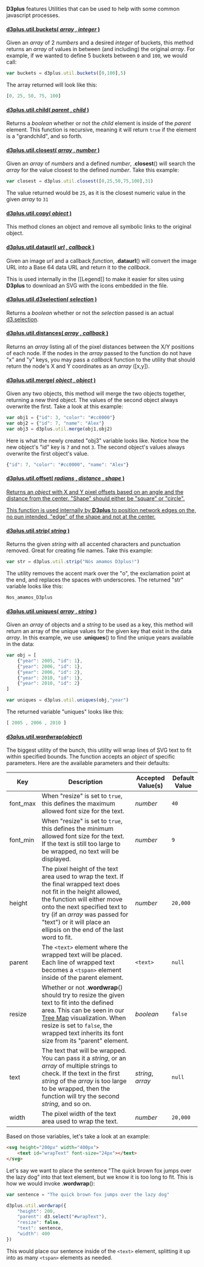 **D3plus** features Utilities that can be used to help with some common javascript processes.

#### <a name="buckets" href="#wiki-buckets"> d3plus.util.buckets( *array* , *integer* )</a>

Given an *array* of 2 *numbers* and a desired *integer* of buckets, this method returns an *array* of values in between (and including) the original *array*. For example, if we wanted to define 5 buckets between ```0``` and ```100```, we would call:

```js
var buckets = d3plus.util.buckets([0,100],5)
```

The array returned will look like this:

```js
[0, 25, 50, 75, 100]
```

#### <a name="child" href="#wiki-child">d3plus.util.child( *parent* , *child* )</a>

Returns a *boolean* whether or not the *child* element is inside of the *parent* element. This function is recursive, meaning it will return ```true``` if the element is a "grandchild", and so forth.

#### <a name="closest" href="#wiki-closest"> d3plus.util.closest( *array* , *number* )</a>

Given an *array* of *numbers* and a defined *number*, .**closest**() will search the *array* for the value closest to the defined *number*. Take this example:

```js
var closest = d3plus.util.closest([0,25,50,75,100],31)
```

The value returned would be ```25```, as it is the closest numeric value in the given *array* to ```31```

#### <a name="copy" href="#wiki-copy">d3plus.util.copy( *object* )</a>

This method clones an object and remove all symbolic links to the original object.

#### <a name="dataurl" href="#wiki-dataurl">d3plus.util.dataurl( *url* , *callback* )</a>

Given an image *url* and a callback *function*, .**dataurl**() will convert the image URL into a Base 64 data URL and return it to the *callback*.

This is used internally in the [[Legend]] to make it easier for sites using **D3plus** to download an SVG with the icons embedded in the file.

#### <a name="d3selection" href="#wiki-d3selection">d3plus.util.d3selection( *selection* )</a>

Returns a *boolean* whether or not the *selection* passed is an actual [d3.selection](https://github.com/mbostock/d3/wiki/Selections).

#### <a name="distances" href="#wiki-distances">d3plus.util.distances( *array* , *callback* )</a>

Returns an *array* listing all of the pixel distances between the X/Y positions of each node. If the nodes in the *array* passed to the function do not have "x" and "y" keys, you may pass a *callback* function to the utility that should return the node's X and Y coordinates as an *array* ([x,y]).

#### <a name="merge" href="#wiki-merge">d3plus.util.merge( *object* , *object* )</a>

Given any two objects, this method will merge the two objects together, returning a new third object. The values of the second object always overwrite the first. Take a look at this example:

```js
var obj1 = {"id": 3, "color": "#cc0000"}
var obj2 = {"id": 7, "name": "Alex"}
var obj3 = d3plus.util.merge(obj1,obj2)
```

Here is what the newly created "obj3" variable looks like. Notice how the new object's "id" key is ```7``` and not ```3```. The second object's values always overwrite the first object's value.

```js
{"id": 7, "color": "#cc0000", "name": "Alex"}
```

#### <a name="offset" href="#wiki-offset">d3plus.util.offset( *radians* , *distance* , *shape* )

Returns an *object* with X and Y pixel offsets based on an angle and the distance from the center. "Shape" should either be "square" or "circle".

This function is used internally by **D3plus** to position network edges on the, no pun intended, "edge" of the shape and not at the center.

#### <a name="strip" href="#wiki-strip">d3plus.util.strip( *string* )</a>

Returns the given *string* with all accented characters and punctuation removed. Great for creating file names. Take this example:

```js
var str = d3plus.util.strip("Nós amamos D3plus!")
```

The utility removes the accent mark over the "o", the exclamation point at the end, and replaces the spaces with underscores. The returned "str" variable looks like this:

```js
Nos_amamos_D3plus
```

#### <a name="uniques" href="#wiki-uniques">d3plus.util.uniques( *array* , *string* )</a>

Given an *array* of objects and a *string* to be used as a key, this method will return an array of the unique values for the given key that exist in the data *array*. In this example, we use  .**uniques**() to find the unique years available in the data:

```js
var obj = [
	{"year": 2005, "id": 1},
	{"year": 2006, "id": 1},
	{"year": 2006, "id": 2},
	{"year": 2010, "id": 1},
	{"year": 2010, "id": 2}
]

var uniques = d3plus.util.uniques(obj,"year")
```

The returned variable "uniques" looks like this:

```js
[ 2005 , 2006 , 2010 ]
```

#### <a name="wordwrap" href="#wiki-wordwrap">d3plus.util.wordwrap(*object*)</a>

The biggest utility of the bunch, this utility will wrap lines of SVG text to fit within specified bounds. The function accepts an *object* of specific parameters. Here are the available parameters and their defaults:

| Key | Description | Accepted Value(s) | Default Value |
|---|---|---|---|
| font_max | When "resize" is set to ```true```, this defines the maximum allowed font size for the text. | *number* | ```40``` |
|font_min|When "resize" is set to ```true```, this defines the minimum allowed font size for the text. If the text is still too large to be wrapped, no text will be displayed.|*number*|```9```|
|height|The pixel height of the text area used to wrap the text. If the final wrapped text does not fit in the height allowed, the function will either move onto the next specified text to try (if an *array* was passed for "text") or it will place an ellipsis on the end of the last word to fit.|*number*|```20,000```|
|parent|The ```<text>``` element where the wrapped text will be placed. Each line of wrapped text becomes a ```<tspan>``` element inside of the parent element.| ```<text>```|```null```|
|resize|Whether or not .**wordwrap**() should try to resize the given text to fit into the defined  area. This can be seen in our [Tree Map](Visualization-Types#tree_map) visualization. When resize is set to ```false```, the wrapped text inherits its font size from its "parent"  element.|*boolean*|```false```|
|text|The text that will be wrapped. You can pass it a *string*, or an *array* of multiple strings to check. If the text in the first *string* of the *array* is too large to be wrapped, then the function will try the second *string*, and so on.|*string*, *array*|```null```|
|width|The pixel width of the text area used to wrap the text.|*number*|```20,000```|

Based on those variables, let's take a look at an example:

```html
<svg height="200px" width="400px">
	<text id="wrapText" font-size="24px"></text>
</svg>
```

Let's say we want to place the sentence "The quick brown fox jumps over the lazy dog" into that text element, but we know it is too long to fit. This is how we would invoke .**wordwrap**():

```js
var sentence = "The quick brown fox jumps over the lazy dog"

d3plus.util.wordwrap({
	"height": 200,
	"parent": d3.select("#wrapText"),
	"resize": false,
	"text": sentence,
	"width": 400
})
```

This would place our sentence inside of the ```<text>``` element, splitting it up into as many ```<tspan>``` elements as needed.
